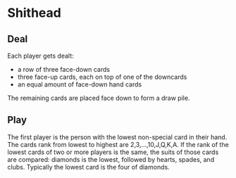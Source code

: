 Shithead
========

## Deal

Each player gets dealt:

* a row of three face-down cards
* three face-up cards, each on top of one of the downcards
* an equal amount of face-down hand cards

The remaining cards are placed face down to form a draw pile.

## Play

The first player is the person with the lowest non-special card in their
hand. The cards rank from lowest to highest are 2,3,...,10,J,Q,K,A.
If the rank of the lowest cards of two or more players is the same, the 
suits of those cards are compared: diamonds is the lowest, followed by
hearts, spades, and clubs. Typically the lowest card is the four of diamonds.
